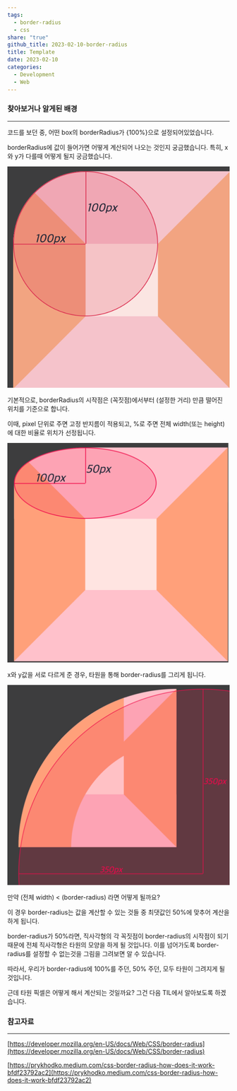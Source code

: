 ```yaml
---  
tags:  
  - border-radius  
  - css  
share: "true"  
github_title: 2023-02-10-border-radius  
title: Template  
date: 2023-02-10  
categories:  
  - Development  
  - Web  
---  
```

  
### 찾아보거나 알게된 배경  
---  
  
코드를 보던 중, 어떤 box의 borderRadius가 {100%}으로 설정되어있었습니다.  
  
borderRadius에 값이 들어가면 어떻게 계산되어 나오는 것인지 궁금했습니다. 특히, x와 y가 다를때 어떻게 될지 궁금했습니다.  
  
![](/assets/img/posts/Pasted%20image%2020240610100512.png)  
  
기본적으로, borderRadius의 시작점은 (꼭짓점)에서부터 (설정한 거리) 만큼 떨어진 위치를 기준으로 합니다.  
  
이때, pixel 단위로 주면 고정 반지름이 적용되고, %로 주면 전체 width(또는 height)에 대한 비율로 위치가 선정됩니다.  
  
![](/assets/img/posts/Pasted%20image%2020240610100533.png)  
  
x와 y값을 서로 다르게 준 경우, 타원을 통해 border-radius를 그리게 됩니다.  
  
![](/assets/img/posts/Pasted%20image%2020240610100549.png)  
  
만약 (전체 width) < (border-radius) 라면 어떻게 될까요?  
  
이 경우 border-radius는 값을 계산할 수 있는 것들 중 최댓값인 50%에 맞추어 계산을 하게 됩니다.  
  
border-radius가 50%라면, 직사각형의 각 꼭짓점이 border-radius의 시작점이 되기 때문에 전체 직사각형은 타원의 모양을 하게 될 것입니다. 이를 넘어가도록 border-radius를 설정할 수 없는것을 그림을 그려보면 알 수 있습니다.  
  
따라서, 우리가 border-radius에 100%를 주던, 50% 주던, 모두 타원이 그려지게 될 것입니다.  
  
근데 타원 픽셀은 어떻게 해서 계산되는 것일까요? 그건 다음 TIL에서 알아보도록 하겠습니다.  
  
### 참고자료  
  
---  
  
[https://developer.mozilla.org/en-US/docs/Web/CSS/border-radius](https://developer.mozilla.org/en-US/docs/Web/CSS/border-radius)  
  
[https://prykhodko.medium.com/css-border-radius-how-does-it-work-bfdf23792ac2](https://prykhodko.medium.com/css-border-radius-how-does-it-work-bfdf23792ac2)